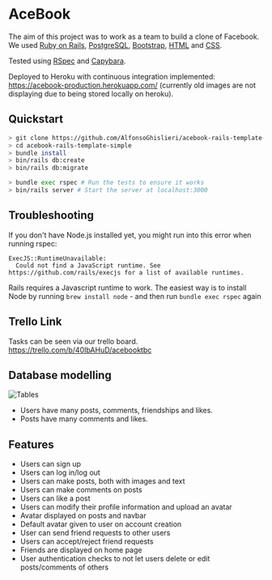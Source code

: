 # AceBook
The aim of this project was to work as a team to build a clone of Facebook. We used [Ruby on Rails](https://rubyonrails.org/), [PostgreSQL](https://www.postgresql.org/), [Bootstrap](https://getbootstrap.com/), [HTML](https://developer.mozilla.org/en-US/docs/Web/HTML/Element/main) and [CSS](https://developer.mozilla.org/en-US/docs/Web/CSS).

Tested using [RSpec](https://rspec.info/) and [Capybara](https://github.com/teamcapybara/capybara).

Deployed to Heroku with continuous integration implemented: https://acebook-production.herokuapp.com/ (currently old images are not displaying due to being stored locally on heroku).

## Quickstart

```bash
> git clone https://github.com/AlfonsoGhislieri/acebook-rails-template-simple.git
> cd acebook-rails-template-simple
> bundle install
> bin/rails db:create
> bin/rails db:migrate

> bundle exec rspec # Run the tests to ensure it works
> bin/rails server # Start the server at localhost:3000
```

## Troubleshooting

If you don't have Node.js installed yet, you might run into this error when running rspec:

```
ExecJS::RuntimeUnavailable:
  Could not find a JavaScript runtime. See https://github.com/rails/execjs for a list of available runtimes.
 ```

Rails requires a Javascript runtime to work. The easiest way is to install Node by running `brew install node` - and then run `bundle exec rspec` again

## Trello Link

Tasks can be seen via our trello board. 
https://trello.com/b/40IbAHuD/acebooktbc

## Database modelling

![Tables](https://github.com/msc49/acebook-rails-template-simple/blob/main/public/readme_database_diagram.png)

 * Users have many posts, comments, friendships and likes.
 * Posts have many comments and likes.
 
## Features

- Users can sign up
- Users can log in/log out
- Users can make posts, both with images and text 
- Users can make comments on posts 
- Users can like a post
- Users can modify their profile information and upload an avatar
- Avatar displayed on posts and navbar
- Default avatar given to user on account creation
- User can send friend requests to other users
- Users can accept/reject friend requests
- Friends are displayed on home page
- User authentication checks to not let users delete or edit posts/comments of others

